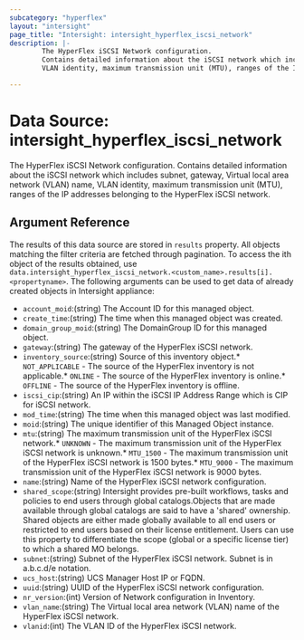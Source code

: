 ```yaml
---
subcategory: "hyperflex"
layout: "intersight"
page_title: "Intersight: intersight_hyperflex_iscsi_network"
description: |-
        The HyperFlex iSCSI Network configuration.
        Contains detailed information about the iSCSI network which includes subnet, gateway, Virtual local area network (VLAN) name,
        VLAN identity, maximum transmission unit (MTU), ranges of the IP addresses belonging to the HyperFlex iSCSI network.

---
```


# Data Source: intersight_hyperflex_iscsi_network
The HyperFlex iSCSI Network configuration.
Contains detailed information about the iSCSI network which includes subnet, gateway, Virtual local area network (VLAN) name,
VLAN identity, maximum transmission unit (MTU), ranges of the IP addresses belonging to the HyperFlex iSCSI network.
## Argument Reference
The results of this data source are stored in `results` property.
All objects matching the filter criteria are fetched through pagination.
To access the ith object of the results obtained, use `data.intersight_hyperflex_iscsi_network.<custom_name>.results[i].<propertyname>`.
The following arguments can be used to get data of already created objects in Intersight appliance:
* `account_moid`:(string) The Account ID for this managed object. 
* `create_time`:(string) The time when this managed object was created. 
* `domain_group_moid`:(string) The DomainGroup ID for this managed object. 
* `gateway`:(string) The gateway of the HyperFlex iSCSI network. 
* `inventory_source`:(string) Source of this inventory object.* `NOT_APPLICABLE` - The source of the HyperFlex inventory is not applicable.* `ONLINE` - The source of the HyperFlex inventory is online.* `OFFLINE` - The source of the HyperFlex inventory is offline. 
* `iscsi_cip`:(string) An IP within the iSCSI IP Address Range which is CIP for iSCSI network. 
* `mod_time`:(string) The time when this managed object was last modified. 
* `moid`:(string) The unique identifier of this Managed Object instance. 
* `mtu`:(string) The maximum transmission unit of the HyperFlex iSCSI network.* `UNKNOWN` - The maximum transmission unit of the HyperFlex iSCSI network is unknown.* `MTU_1500` - The maximum transmission unit of the HyperFlex iSCSI network is 1500 bytes.* `MTU_9000` - The maximum transmission unit of the HyperFlex iSCSI network is 9000 bytes. 
* `name`:(string) Name of the HyperFlex iSCSI network configuration. 
* `shared_scope`:(string) Intersight provides pre-built workflows, tasks and policies to end users through global catalogs.Objects that are made available through global catalogs are said to have a 'shared' ownership. Shared objects are either made globally available to all end users or restricted to end users based on their license entitlement. Users can use this property to differentiate the scope (global or a specific license tier) to which a shared MO belongs. 
* `subnet`:(string) Subnet of the HyperFlex iSCSI network. Subnet is in a.b.c.d/e notation. 
* `ucs_host`:(string) UCS Manager Host IP or FQDN. 
* `uuid`:(string) UUID of the HyperFlex iSCSI network configuration. 
* `nr_version`:(int) Version of Network configuration in Inventory. 
* `vlan_name`:(string) The Virtual local area network (VLAN) name of the HyperFlex iSCSI network. 
* `vlanid`:(int) The VLAN ID of the HyperFlex iSCSI network. 
 
